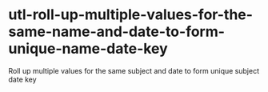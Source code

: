 # utl-roll-up-multiple-values-for-the-same-name-and-date-to-form-unique-name-date-key
Roll up multiple values for the same subject and date to form unique subject date key 
